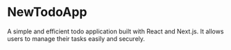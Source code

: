 # NewTodoApp
A simple and efficient todo application built with React and Next.js. It allows users to manage their tasks easily and securely.
